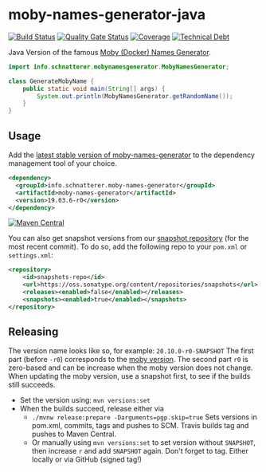 moby-names-generator-java
====
[![Build Status](https://travis-ci.org/schnatterer/moby-names-generator-java.svg?branch=master)](https://travis-ci.org/schnatterer/moby-names-generator-java)
[![Quality Gate Status](https://sonarcloud.io/api/project_badges/measure?project=info.schnatterer.moby-names-generator%3Amoby-names-generator-parent&metric=alert_status)](https://sonarcloud.io/dashboard?id=info.schnatterer.moby-names-generator%3Amoby-names-generator-parent)
[![Coverage](https://sonarcloud.io/api/project_badges/measure?project=info.schnatterer.moby-names-generator%3Amoby-names-generator-parent&metric=coverage)](https://sonarcloud.io/dashboard?id=info.schnatterer.moby-names-generator%3Amoby-names-generator-parent)
[![Technical Debt](https://sonarcloud.io/api/project_badges/measure?project=info.schnatterer.moby-names-generator%3Amoby-names-generator-parent&metric=sqale_index)](https://sonarcloud.io/dashboard?id=info.schnatterer.moby-names-generator%3Amoby-names-generator-parent)

Java Version of the famous [Moby (Docker) Names Generator](https://github.com/moby/moby/blob/master/pkg/namesgenerator/names-generator.go).

```java
import info.schnatterer.mobynamesgenerator.MobyNamesGenerator;

class GenerateMobyName {
    public static void main(String[] args) {
        System.out.println(MobyNamesGenerator.getRandomName());
    }
}
```


## Usage

Add the [latest stable version of moby-names-generator](https://search.maven.org/search?q=a:moby-names-generator%20AND%20g:info.schnatterer.moby-names-generator) 
to the dependency management tool of your choice.

```XML
<dependency>
  <groupId>info.schnatterer.moby-names-generator</groupId>
  <artifactId>moby-names-generator</artifactId>
  <version>19.03.6-r0</version>
</dependency>
```

[![Maven Central](https://img.shields.io/maven-central/v/info.schnatterer.moby-names-generator/moby-names-generator.svg)](https://search.maven.org/search?q=a:moby-names-generator%20AND%20g:info.schnatterer.moby-names-generator)

You can also get snapshot versions from our [snapshot repository](https://oss.sonatype.org/content/repositories/snapshots/info/schnatterer/moby-names-generator/) 
(for the most recent commit).
To do so, add the following repo to your `pom.xml` or `settings.xml`:
```xml
<repository>
    <id>snapshots-repo</id>
    <url>https://oss.sonatype.org/content/repositories/snapshots</url>
    <releases><enabled>false</enabled></releases>
    <snapshots><enabled>true</enabled></snapshots>
</repository>
```

## Releasing

The version name looks like so, for example: `20.10.0-r0-SNAPSHOT`
The first part (before `-r0`)  corresponds to the [moby version](https://github.com/moby/moby/releases).
The second part `r0` is zero-based and can be increase when the moby version does not change.
When updating the moby version, use a snapshot first, to see if the builds still succeeds.

* Set the version using: `mvn versions:set`
* When the builds succeed, release either via 
  * `./mvnw release:prepare -Darguments=pgp.skip=true`
    Sets versions in pom.xml, commits, tags and pushes to SCM. Travis builds tag and pushes to Maven Central.
  * Or manually using `mvn versions:set` to set version without `SNAPSHOT`, then increase `r` and add `SNAPSHOT` again.
    Don't forget to tag. Either locally or via GitHub (signed tag!) 